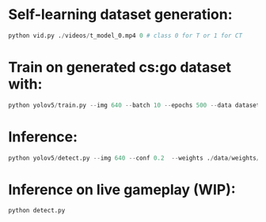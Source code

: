 # Self-learning dataset generation:
```py
python vid.py ./videos/t_model_0.mp4 0 # class 0 for T or 1 for CT
```
# Train on generated cs:go dataset with:
```py 
python yolov5/train.py --img 640 --batch 10 --epochs 500 --data dataset.yaml --weights yolov5/yolov5s.pt
```
# Inference:
```py
python yolov5/detect.py --img 640 --conf 0.2  --weights ./data/weights/best.pt --source ./data/images
```
# Inference on live gameplay (WIP):
```py
python detect.py
```